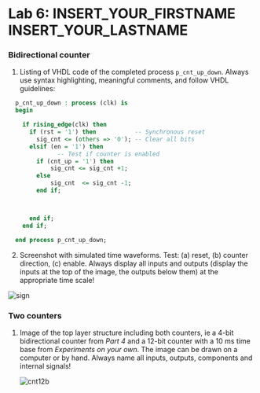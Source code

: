 # Lab 6: INSERT_YOUR_FIRSTNAME INSERT_YOUR_LASTNAME

### Bidirectional counter

1. Listing of VHDL code of the completed process `p_cnt_up_down`. Always use syntax highlighting, meaningful comments, and follow VHDL guidelines:

```vhdl
  p_cnt_up_down : process (clk) is
  begin

    if rising_edge(clk) then
      if (rst = '1') then           -- Synchronous reset
        sig_cnt <= (others => '0'); -- Clear all bits
      elsif (en = '1') then 
              -- Test if counter is enabled
        if (cnt_up = '1') then
            sig_cnt <= sig_cnt +1;
        else 
            sig_cnt  <= sig_cnt -1;
        end if;



      end if;
    end if;

  end process p_cnt_up_down;
```

2. Screenshot with simulated time waveforms. Test: (a) reset, (b) counter direction, (c) enable. Always display all inputs and outputs (display the inputs at the top of the image, the outputs below them) at the appropriate time scale!

![sign](https://user-images.githubusercontent.com/124741981/226705973-1322bd09-6e18-4043-8968-c64f1cd1143b.png)

 

### Two counters

1. Image of the top layer structure including both counters, ie a 4-bit bidirectional counter from *Part 4* and a 12-bit counter with a 10 ms time base from *Experiments on your own*. The image can be drawn on a computer or by hand. Always name all inputs, outputs, components and internal signals!

   ![cnt12b](https://user-images.githubusercontent.com/124741981/226711488-ecaddc8f-917b-48a4-83ca-814071b36785.png)

